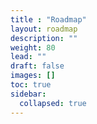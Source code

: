 ```yaml
---
title : "Roadmap"
layout: roadmap
description: ""
weight: 80
lead: ""
draft: false
images: []
toc: true
sidebar:
  collapsed: true
---
```


